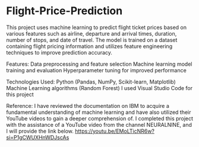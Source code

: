 # Flight-Price-Prediction
This project uses machine learning to predict flight ticket prices based on various features such as airline, departure and arrival times, duration, number of stops, and date of travel. The model is trained on a dataset containing flight pricing information and utilizes feature engineering techniques to improve prediction accuracy.  

Features:
Data preprocessing and feature selection
Machine learning model training and evaluation
Hyperparameter tuning for improved performance

Technologies Used:
Python (Pandas, NumPy, Scikit-learn, Matplotlib)
Machine Learning algorithms (Random Forest)
I used Visual Studio Code for this project

Reference: 
I have reviewed the documentation on IBM to acquire a fundamental understanding of machine learning and have also utilized their YouTube videos to gain a deeper comprehension of.
I completed this project with the assistance of a YouTube video from the channel NEURALNINE, and I will provide the link below.
https://youtu.be/EMoLTicNR6w?si=P1gCWUXHnWDJscAs
